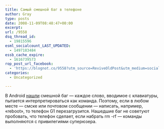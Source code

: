 ```yaml
---
title: Самый смешной баг в телефоне
author: Gray
type: posts
date: 2008-11-09T08:48:47+00:00
excerpt:
url: /9558
dsq_thread_id:
  - 19815596
esml_socialcount_LAST_UPDATED:
  - 1497183484
essb_cache_expire:
  - 1616739573
rop_post_url_facebook:
  - 'https://blognot.co/9558?utm_source=ReviveOldPost&utm_medium=social&utm_campaign=ReviveOldPost'
categories:
  - Uncategorized

---
```








В Android [нашли][1] смешной баг &#8212; каждое слово, вводимое с клавиатуры, пытается интерпретироваться как команда. Поэтому, если в любом месте &#8212; смске или почтовом сообщении &#8212; написать, например, &#171;reboot&#187;, то телефон G1 перезагрузится. Нашедшие баг не советуют пробовать, что телефон сделает, если набрать rm -rf &#8212; команды выполняются с привилегиями суперюзера.

 [1]: http://blogs.zdnet.com/Burnette/?p=680